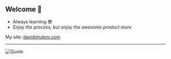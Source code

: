 ## Welcome 👋

<!--
**drshooby/drshooby** is a ✨ _special_ ✨ repository because its `README.md` (this file) appears on your GitHub profile.

Here are some ideas to get you started:

-->

- Always learning 😎
- _Enjoy the process, but enjoy the awesome product more_

My site: [davidshubov.com](https://www.davidshubov.com/)
___

![Quote](https://quotes-github-readme.vercel.app/api?type=horizontal&theme=dracula&font=Roboto)
